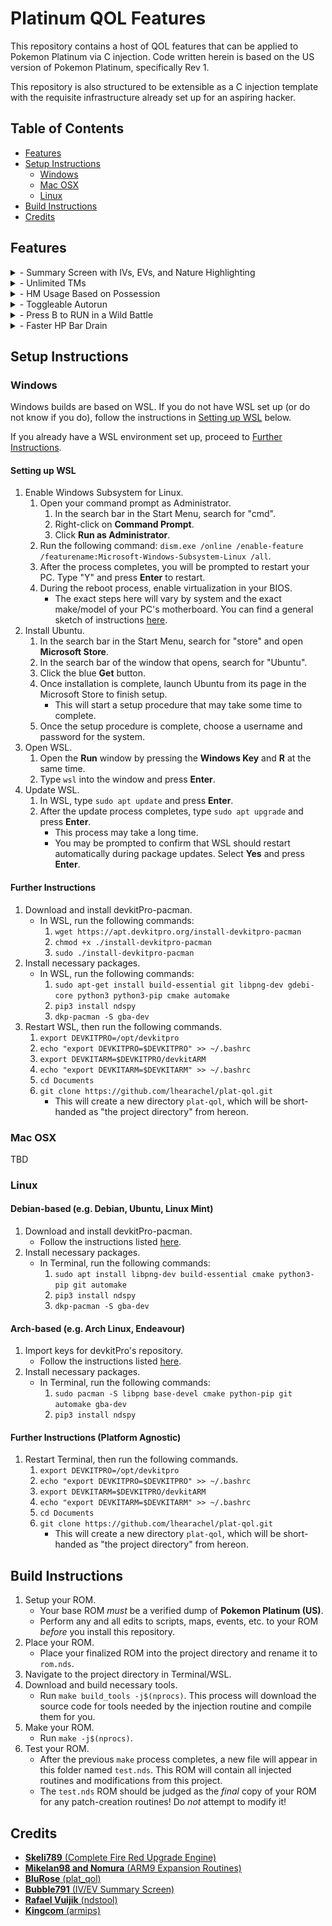 # Platinum QOL Features

This repository contains a host of QOL features that can be applied to Pokemon Platinum via C injection. Code written herein is based on the US version of Pokemon Platinum, specifically Rev 1.

This repository is also structured to be extensible as a C injection template with the requisite infrastructure already set up for an aspiring hacker.

## Table of Contents

- [Features](#features)
- [Setup Instructions](#setup-instructions)
  - [Windows](#windows)
  - [Mac OSX](#mac-osx)
  - [Linux](#linux)
- [Build Instructions](#build-instructions)
- [Credits](#credits)

## Features

<details>
<summary>- Summary Screen with IVs, EVs, and Nature Highlighting</summary>
<br>

Press **R** to change to IVs, **L** to change to EVs, and **SELECT** to change to actual stats.

![summary screen preview](previews/summary_screen.gif)
</details>
<details>
<summary>- Unlimited TMs</summary>
<br>

![](previews/infinite_tms.png)
</details>
<details>
<summary>- HM Usage Based on Possession</summary>
<br>

![](previews/usable_hms.gif)
</details>
<details>
<summary>- Toggleable Autorun</summary>
<br>

Press **B** to toggle auto-run on and off.

![](previews/autorun.gif)
</details>
<details>
<summary>- Press B to RUN in a Wild Battle</summary>
<br>

![](previews/b_to_run.gif)
</details>
<details>
<summary>- Faster HP Bar Drain</summary>
<br>

![](previews/hp_bar.gif)
</details>

## Setup Instructions

### Windows

Windows builds are based on WSL. If you do not have WSL set up (or do not know if you do), follow the instructions in [Setting up WSL](#setting-up-wsl) below.

If you already have a WSL environment set up, proceed to [Further Instructions](#further-instructions).

#### Setting up WSL

1. Enable Windows Subsystem for Linux.
    1. Open your command prompt as Administrator.
        1. In the search bar in the Start Menu, search for "cmd".
        1. Right-click on **Command Prompt**.
        1. Click **Run as Administrator**.
    1. Run the following command: `dism.exe /online /enable-feature /featurename:Microsoft-Windows-Subsystem-Linux /all`.
    1. After the process completes, you will be prompted to restart your PC. Type "Y" and press **Enter** to restart.
    1. During the reboot process, enable virtualization in your BIOS.
        - The exact steps here will vary by system and the exact make/model of your PC's motherboard. You can find a general sketch of instructions [here](https://bce.berkeley.edu/enabling-virtualization-in-your-pc-bios.html).
1. Install Ubuntu.
    1. In the search bar in the Start Menu, search for "store" and open **Microsoft Store**.
    1. In the search bar of the window that opens, search for "Ubuntu".
    1. Click the blue **Get** button.
    1. Once installation is complete, launch Ubuntu from its page in the Microsoft Store to finish setup.
        - This will start a setup procedure that may take some time to complete.
    1. Once the setup procedure is complete, choose a username and password for the system.
1. Open WSL.
    1. Open the **Run** window by pressing the **Windows Key** and **R** at the same time.
    1. Type `wsl` into the window and press **Enter**.
1. Update WSL.
    1. In WSL, type `sudo apt update` and press **Enter**.
    1. After the update process completes, type `sudo apt upgrade` and press **Enter**.
        - This process may take a long time.
        - You may be prompted to confirm that WSL should restart automatically during package updates. Select **Yes** and press **Enter**.

#### Further Instructions

1. Download and install devkitPro-pacman.
    - In WSL, run the following commands:
        1. `wget https://apt.devkitpro.org/install-devkitpro-pacman`
        1. `chmod +x ./install-devkitpro-pacman`
        1. `sudo ./install-devkitpro-pacman`
1. Install necessary packages.
    - In WSL, run the following commands:
        1. `sudo apt-get install build-essential git libpng-dev gdebi-core python3 python3-pip cmake automake`
        1. `pip3 install ndspy`
        1. `dkp-pacman -S gba-dev`
1. Restart WSL, then run the following commands.
    1. `export DEVKITPRO=/opt/devkitpro`
    1. `echo "export DEVKITPRO=$DEVKITPRO" >> ~/.bashrc`
    1. `export DEVKITARM=$DEVKITPRO/devkitARM`
    1. `echo "export DEVKITARM=$DEVKITARM" >> ~/.bashrc`
    1. `cd Documents`
    1. `git clone https://github.com/lhearachel/plat-qol.git`
        - This will create a new directory `plat-qol`, which will be short-handed as "the project directory" from hereon.

### Mac OSX

TBD

### Linux

#### Debian-based (e.g. Debian, Ubuntu, Linux Mint)

1. Download and install devkitPro-pacman.
    - Follow the instructions listed [here](https://github.com/devkitPro/pacman/releases).
1. Install necessary packages.
    - In Terminal, run the following commands:
        1. `sudo apt install libpng-dev build-essential cmake python3-pip git automake`
        1. `pip3 install ndspy`
        1. `dkp-pacman -S gba-dev`

#### Arch-based (e.g. Arch Linux, Endeavour)

1. Import keys for devkitPro's repository.
    - Follow the instructions listed [here](https://devkitpro.org/wiki/devkitPro_pacman#Customising_Existing_Pacman_Install).
1. Install necessary packages.
    - In Terminal, run the following commands:
        1. `sudo pacman -S libpng base-devel cmake python-pip git automake gba-dev`
        1. `pip3 install ndspy`

#### Further Instructions (Platform Agnostic)

1. Restart Terminal, then run the following commands.
    1. `export DEVKITPRO=/opt/devkitpro`
    1. `echo "export DEVKITPRO=$DEVKITPRO" >> ~/.bashrc`
    1. `export DEVKITARM=$DEVKITPRO/devkitARM`
    1. `echo "export DEVKITARM=$DEVKITARM" >> ~/.bashrc`
    1. `cd Documents`
    1. `git clone https://github.com/lhearachel/plat-qol.git`
        - This will create a new directory `plat-qol`, which will be short-handed as "the project directory" from hereon.

## Build Instructions

1. Setup your ROM.
    - Your base ROM *must* be a verified dump of **Pokemon Platinum (US)**.
    - Perform any and all edits to scripts, maps, events, etc. to your ROM *before* you install this repository.
1. Place your ROM.
    - Place your finalized ROM into the project directory and rename it to `rom.nds`.
1. Navigate to the project directory in Terminal/WSL.
1. Download and build necessary tools.
    - Run `make build_tools -j$(nprocs)`. This process will download the source code for tools needed by the injection routine and compile them for you.
1. Make your ROM.
    - Run `make -j$(nprocs)`.
1. Test your ROM.
    - After the previous `make` process completes, a new file will appear in this folder named `test.nds`. This ROM will contain all injected routines and modifications from this project.
    - The `test.nds` ROM should be judged as the *final* copy of your ROM for any patch-creation routines! Do *not* attempt to modify it!

## Credits

- [**Skeli789** (Complete Fire Red Upgrade Engine)](https://github.com/Skeli789/Complete-Fire-Red-Upgrade)
- [**Mikelan98 and Nomura** (ARM9 Expansion Routines)](https://pokehacking.com/tutorials/ramexpansion/)
- [**BluRose** (plat_qol)](https://github.com/BluRosie/plat_qol)
- [**Bubble791** (IV/EV Summary Screen)](https://github.com/Bubble791/Platinum-Hack/tree/English-version)
- [**Rafael Vuijik** (ndstool)](https://github.com/devkitPro/ndstool)
- [**Kingcom** (armips)](https://github.com/Kingcom/armips)
